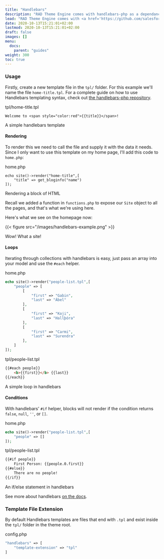 ```yaml
---
title: "Handlebars"
description: "RAD Theme Engine comes with handlebars-php as a dependancy, here's how to use it."
lead: "RAD Theme Engine comes with <a href='https://github.com/salesforce/handlebars-php'>handlebars-php</a> as a dependancy, here's how to use and configure it."
date: 2020-10-13T15:21:01+02:00
lastmod: 2020-10-13T15:21:01+02:00
draft: false
images: []
menu:
  docs:
    parent: "guides"
weight: 300
toc: true
---
```


### Usage

Firstly, create a new template file in the `tpl/` folder. For this example we'll name the file `home-title.tpl`. For a complete guide on how to use Handlebars templating syntax, check out [the handlebars-php repository](https://github.com/salesforce/handlebars-php).

<div class="code-heading">tpl/home-title.tpl</div>

```
Welcome to <span style="color:red">{{title}}</span>!
```

<div class="code-caption">A simple handlebars template</div>

#### Rendering

To render this we need to call the file and supply it with the data it needs. Since I only want to use this template on my home page, I'll add this code to `home.php`:

<div class="code-heading">home.php</div>

```
echo site()->render("home-title",[
    "title" => get_bloginfo("name")
]);
```

<div class="code-caption">Rendering a block of HTML</div>

Recall we added a function in `functions.php` to expose our `Site` object to all the pages, and that's what we're using here.

Here's what we see on the homepage now:

{{< figure src="/images/handlebars-example.png" >}}

Wow! What a site!

#### Loops

Iterating through collections with handlebars is easy, just pass an array into your model and use the `#each` helper.

<div class="code-heading">home.php</div>

```php
echo site()->render("people-list.tpl",[
    "people" => [
        [
            "first" => "Gabin",
            "last" => "Ábel"
        ],
        [
            "first" => "Koji",
            "last" => "Hallþóra"
        ],
        [
            "first" => "Carmi",
            "last" => "Surendra"
        ],
    ]
]);
```

<div class="code-heading">tpl/people-list.tpl</div>

```html
{{#each people}}
    <b>{{first}}</b> {{last}}
{{/each}}
```

<div class="code-caption">A simple loop in handlebars</div>

#### Conditions

With handlebars' `#if` helper, blocks will not render if the condition returns `false`, `null`, `''`, or `[]`.

<div class="code-heading">home.php</div>

```php
echo site()->render("people-list.tpl",[
    "people" => []
]);
```

<div class="code-heading">tpl/people-list.tpl</div>

```html
{{#if people}}
    First Person: {{people.0.first}}
{{#else}}
    There are no people!
{{/if}}
```

<div class="code-caption">An if/else statement in handlebars</div>

See more about handlebars [on the docs](https://github.com/salesforce/handlebars-php).


### Template File Extension

By default Handlebars templates are files that end with `.tpl` and exist inside the `tpl/` folder in the theme root.

<div class="code-heading">config.php</div>

```php
"handlebars" => [
    "template-extension" => "tpl"
]
```
